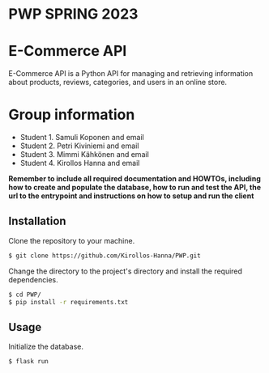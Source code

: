 # PWP SPRING 2023
# E-Commerce API
E-Commerce API is a Python API for managing and retrieving information about products, reviews, categories, and users in an online store.
# Group information
* Student 1. Samuli Koponen and email
* Student 2. Petri Kiviniemi and email
* Student 3. Mimmi Kähkönen and email
* Student 4. Kirollos Hanna and email

__Remember to include all required documentation and HOWTOs, including how to create and populate the database, how to run and test the API, the url to the entrypoint and instructions on how to setup and run the client__

## Installation

Clone the repository to your machine.

```bash
$ git clone https://github.com/Kirollos-Hanna/PWP.git
```
Change the directory to the project's directory and install the required dependencies.

```bash
$ cd PWP/
$ pip install -r requirements.txt
```
## Usage
Initialize the database.
```bash
$ flask run
```
